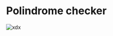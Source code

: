 # Polindrome checker

![xdx](https://github.com/Apache-ghost/JavaScipt_Project_Beginner/assets/125418589/1e7577cb-7e3d-4089-a6b0-933da5c7c163)
